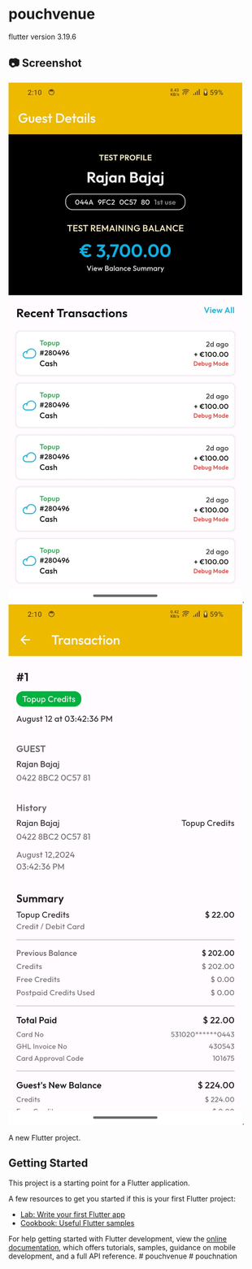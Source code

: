 # pouchvenue

flutter version 3.19.6

## 📷 Screenshot

![pouchnation-](venue1.jpg).
![pouchnation-](venue2.jpg).

A new Flutter project.

## Getting Started

This project is a starting point for a Flutter application.

A few resources to get you started if this is your first Flutter project:

- [Lab: Write your first Flutter app](https://docs.flutter.dev/get-started/codelab)
- [Cookbook: Useful Flutter samples](https://docs.flutter.dev/cookbook)

For help getting started with Flutter development, view the
[online documentation](https://docs.flutter.dev/), which offers tutorials,
samples, guidance on mobile development, and a full API reference.
#   p o u c h v e n u e 
 
 #   p o u c h n a t i o n 
 
 







